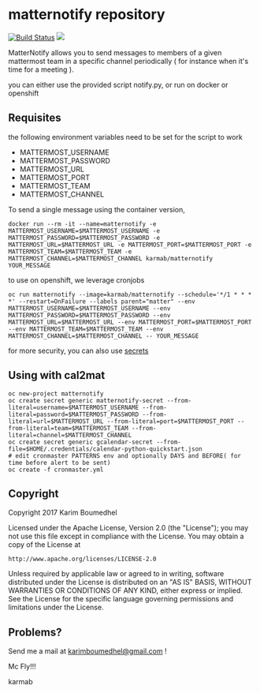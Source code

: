 # matternotify repository

[![Build Status](https://travis-ci.org/karmab/matternotify.svg?branch=master)](https://travis-ci.org/karmab/matternotify)
[![](https://images.microbadger.com/badges/image/karmab/matternotify.svg)](https://microbadger.com/images/karmab/matternotify "Get your own image badge on microbadger.com")

MatterNotify allows you to send messages to members of a given mattermost team in a specific channel periodically ( for instance when it's time for a meeting ).

you can either use the provided script notify.py, or run on docker or openshift

## Requisites

the following environment variables need to be set for the script to work

- MATTERMOST_USERNAME
- MATTERMOST_PASSWORD
- MATTERMOST_URL
- MATTERMOST_PORT
- MATTERMOST_TEAM
- MATTERMOST_CHANNEL

To send a single message using the container version, 

```
docker run --rm -it --name=matternotify -e MATTERMOST_USERNAME=$MATTERMOST_USERNAME -e MATTERMOST_PASSWORD=$MATTERMOST_PASSWORD -e MATTERMOST_URL=$MATTERMOST_URL -e MATTERMOST_PORT=$MATTERMOST_PORT -e MATTERMOST_TEAM=$MATTERMOST_TEAM -e MATTERMOST_CHANNEL=$MATTERMOST_CHANNEL karmab/matternotify YOUR_MESSAGE
```

to use on openshift, we leverage cronjobs

```
oc run matternotify --image=karmab/matternotify --schedule='*/1 * * * *' --restart=OnFailure --labels parent="matter" --env MATTERMOST_USERNAME=$MATTERMOST_USERNAME --env MATTERMOST_PASSWORD=$MATTERMOST_PASSWORD --env MATTERMOST_URL=$MATTERMOST_URL --env MATTERMOST_PORT=$MATTERMOST_PORT --env MATTERMOST_TEAM=$MATTERMOST_TEAM --env MATTERMOST_CHANNEL=$MATTERMOST_CHANNEL -- YOUR_MESSAGE
```

for more security, you can also use [secrets](secrets.md)


## Using with cal2mat

```
oc new-project matternotify
oc create secret generic matternotify-secret --from-literal=username=$MATTERMOST_USERNAME --from-literal=password=$MATTERMOST_PASSWORD --from-literal=url=$MATTERMOST_URL --from-literal=port=$MATTERMOST_PORT --from-literal=team=$MATTERMOST_TEAM --from-literal=channel=$MATTERMOST_CHANNEL
oc create secret generic gcalendar-secret --from-file=$HOME/.credentials/calendar-python-quickstart.json
# edit cronmaster PATTERNS env and optionally DAYS and BEFORE( for time before alert to be sent)
oc create -f cronmaster.yml
```

## Copyright

Copyright 2017 Karim Boumedhel

Licensed under the Apache License, Version 2.0 (the "License");
you may not use this file except in compliance with the License.
You may obtain a copy of the License at

    http://www.apache.org/licenses/LICENSE-2.0

Unless required by applicable law or agreed to in writing, software
distributed under the License is distributed on an "AS IS" BASIS,
WITHOUT WARRANTIES OR CONDITIONS OF ANY KIND, either express or implied.
See the License for the specific language governing permissions and
limitations under the License.

## Problems?

Send me a mail at [karimboumedhel@gmail.com](mailto:karimboumedhel@gmail.com) !

Mc Fly!!!

karmab
